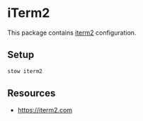 # iTerm2

This package contains [iterm2](https://iterm2.com/) configuration.

## Setup

```bash
stow iterm2
```

## Resources

- https://iterm2.com
